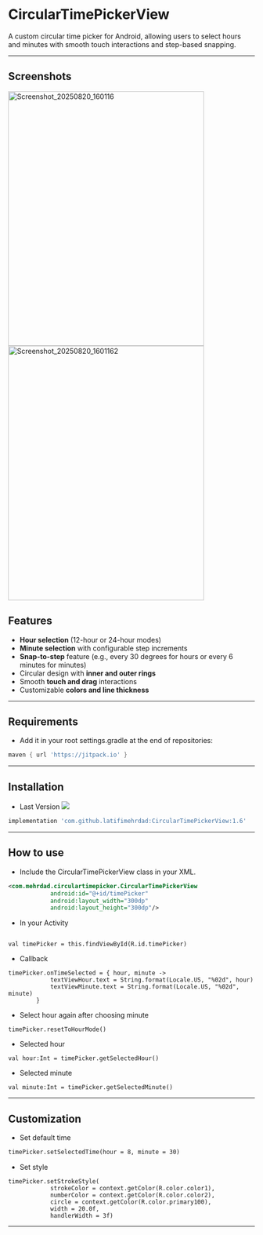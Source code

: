 # CircularTimePickerView

A custom circular time picker for Android, allowing users to select hours and minutes with smooth touch interactions and step-based snapping.

---

## Screenshots
<img width="400" height="519" alt="Screenshot_20250820_160116" src="https://github.com/user-attachments/assets/63c8bdba-13b9-439c-b90d-29467bf13e26" />
<img width="400" height="519" alt="Screenshot_20250820_1601162" src="https://github.com/user-attachments/assets/0760ac82-a1c9-4b67-adbd-c67b9f80c1c1" />


## Features

- **Hour selection** (12-hour or 24-hour modes)  
- **Minute selection** with configurable step increments  
- **Snap-to-step** feature (e.g., every 30 degrees for hours or every 6 minutes for minutes)  
- Circular design with **inner and outer rings**  
- Smooth **touch and drag** interactions  
- Customizable **colors and line thickness**  

---

## Requirements
- Add it in your root settings.gradle at the end of repositories:
```gradle
maven { url 'https://jitpack.io' }
```
---

## Installation 

- Last Version
[![](https://jitpack.io/v/latifimehrdad/CircularTimePickerView.svg)](https://jitpack.io/#latifimehrdad/CircularTimePickerView)

```gradle
implementation 'com.github.latifimehrdad:CircularTimePickerView:1.6'
```
---

## How to use

- Include the CircularTimePickerView class in your XML.

```XML Usage
<com.mehrdad.circulartimepicker.CircularTimePickerView
            android:id="@+id/timePicker"
            android:layout_width="300dp"
            android:layout_height="300dp"/>
```

- In your Activity

```Activity

val timePicker = this.findViewById(R.id.timePicker)

```

- Callback
```Callback
timePicker.onTimeSelected = { hour, minute ->
            textViewHour.text = String.format(Locale.US, "%02d", hour)
            textViewMinute.text = String.format(Locale.US, "%02d", minute)
        }
```

- Select hour again after choosing minute
```reset
timePicker.resetToHourMode()
```

- Selected hour
```hour
val hour:Int = timePicker.getSelectedHour()
```

- Selected minute
```minute
val minute:Int = timePicker.getSelectedMinute()
```

---

## Customization

- Set default time

```default
timePicker.setSelectedTime(hour = 8, minute = 30)
```  
- Set style
```style
timePicker.setStrokeStyle(
            strokeColor = context.getColor(R.color.color1),
            numberColor = context.getColor(R.color.color2),
            circle = context.getColor(R.color.primary100),
            width = 20.0f,
            handlerWidth = 3f)
```
---
